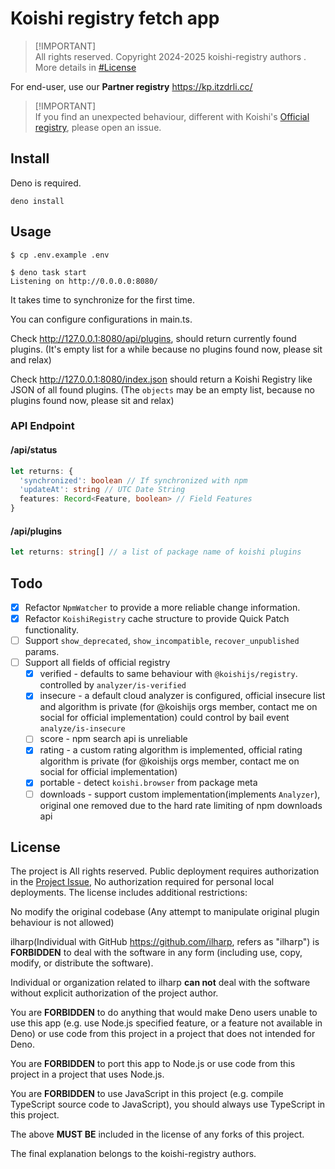 # Koishi registry fetch app

> [!IMPORTANT]\
> All rights reserved. Copyright 2024-2025 koishi-registry authors . More details in
> [#License](https://github.com/CyanChanges/koishi-registry-private/blob/main/LICENSE)

For end-user, use our **Partner registry** https://kp.itzdrli.cc/

> [!IMPORTANT]\
> If you find an unexpected behaviour, different with Koishi's
> [Official registry](https://registry.koishi.chat/), please open an issue.

## Install

Deno is required.

```shell
deno install
```

## Usage

```shell
$ cp .env.example .env
```

```shell
$ deno task start
Listening on http://0.0.0.0:8080/
```

It takes time to synchronize for the first time.

You can configure configurations in main.ts.

Check http://127.0.0.1:8080/api/plugins, should return currently found plugins.
(It's empty list for a while because no plugins found now, please sit and relax)

Check http://127.0.0.1:8080/index.json should return a Koishi Registry like JSON
of all found plugins. (The `objects` may be an empty list, because no plugins
found now, please sit and relax)

### API Endpoint

#### /api/status

```typescript
let returns: {
  'synchronized': boolean // If synchronized with npm
  'updateAt': string // UTC Date String
  features: Record<Feature, boolean> // Field Features
}
```

#### /api/plugins

```typescript
let returns: string[] // a list of package name of koishi plugins
```

## Todo

- [x] Refactor `NpmWatcher` to provide a more reliable change information.
- [x] Refactor `KoishiRegistry` cache structure to provide Quick Patch
      functionality.
- [ ] Support `show_deprecated`, `show_incompatible`, `recover_unpublished`
      params.
- [ ] Support all fields of official registry
  - [x] verified - defaults to same behaviour with `@koishijs/registry`.
        controlled by `analyzer/is-verified`
  - [x] insecure - a default cloud analyzer is configured, official insecure
        list and algorithm is private (for @koishijs orgs member, contact me on
        social for official implementation) could control by bail event
        `analyze/is-insecure`
  - [ ] score - npm search api is unreliable
  - [x] rating - a custom rating algorithm is implemented, official rating
        algorithm is private (for @koishijs orgs member, contact me on social
        for official implementation)
  - [x] portable - detect `koishi.browser` from package meta
  - [ ] downloads - support custom implementation(implements `Analyzer`),
        original one removed due to the hard rate limiting of npm downloads api

## License

The project is All rights reserved. Public deployment requires authorization in
the [Project Issue](https://github.com/CyanChanges/koishi-registry-private), No
authorization required for personal local deployments. The license includes
additional restrictions:

No modify the original codebase (Any attempt to manipulate original plugin
behaviour is not allowed)

ilharp(Individual with GitHub https://github.com/ilharp, refers as "ilharp") is
**FORBIDDEN** to deal with the software in any form (including use, copy,
modify, or distribute the software).

Individual or organization related to ilharp **can not** deal with the software
without explicit authorization of the project author.

You are **FORBIDDEN** to do anything that would make Deno users unable to use
this app (e.g. use Node.js specified feature, or a feature not available in
Deno) or use code from this project in a project that does not intended for
Deno.

You are **FORBIDDEN** to port this app to Node.js or use code from this project
in a project that uses Node.js.

You are **FORBIDDEN** to use JavaScript in this project (e.g. compile TypeScript
source code to JavaScript), you should always use TypeScript in this project.

The above **MUST BE** included in the license of any forks of this project.

The final explanation belongs to the koishi-registry authors.
